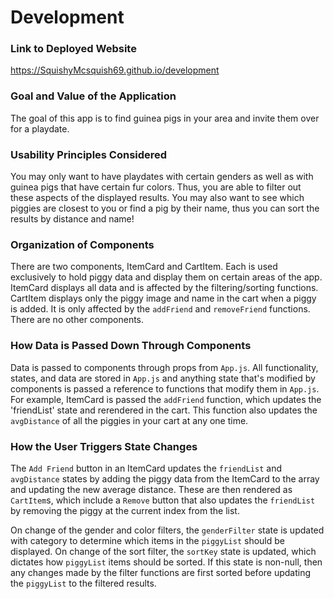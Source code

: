 # Development

### Link to Deployed Website
https://SquishyMcsquish69.github.io/development

### Goal and Value of the Application
The goal of this app is to find guinea pigs in your area and invite them over for a playdate.

### Usability Principles Considered
You may only want to have playdates with certain genders as well as with guinea pigs that have certain fur colors. Thus, you are able to filter out these aspects of the displayed results. You may also want to see which piggies are closest to you or find a pig by their name, thus you can sort the results by distance and name!

### Organization of Components
There are two components, ItemCard and CartItem. Each is used exclusively to hold piggy data and display them on certain areas of the app. ItemCard displays all data and is affected by the filtering/sorting functions. CartItem displays only the piggy image and name in the cart when a piggy is added. It is only affected by the `addFriend` and `removeFriend` functions. There are no other components.

### How Data is Passed Down Through Components
Data is passed to components through props from `App.js`. All functionality, states, and data are stored in `App.js` and anything state that's modified by components is passed a reference to functions that modify them in `App.js`. For example, ItemCard is passed the `addFriend` function, which updates the 'friendList' state and rerendered in the cart. This function also updates the `avgDistance` of all the piggies in your cart at any one time.

### How the User Triggers State Changes
The `Add Friend` button in an ItemCard updates the `friendList` and `avgDistance` states by adding the piggy data from the ItemCard to the array and updating the new average distance. These are then rendered as `CartItem`s, which include a `Remove` button that also updates the `friendList` by removing the piggy at the current index from the list.

On change of the gender and color filters, the `genderFilter` state is updated with category to determine which items in the `piggyList` should be displayed. On change of the sort filter, the `sortKey` state is updated, which dictates how `piggyList` items should be sorted. If this state is non-null, then any changes made by the filter functions are first sorted before updating the `piggyList` to the filtered results.
